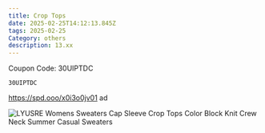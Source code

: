 ```yaml
---
title: Crop Tops
date: 2025-02-25T14:12:13.845Z
tags: 2025-02-25
Category: others
description: 13.xx
---
```



<!--StartFragment-->

C﻿oupon Code: 30UIPTDC



<pre class="language-javascript"><code

class="language-javascript">30UIPTDC</code></pre>

<!--EndFragment-->



https://spd.ooo/x0i3o0jv01 ad <!--StartFragment-->

![LYUSRE Womens Sweaters Cap Sleeve Crop Tops Color Block Knit Crew Neck Summer Casual Sweaters](https://m.media-amazon.com/images/I/71tV3y+TIhL._AC_SY741_.jpg)

<!--EndFragment-->